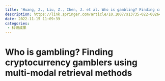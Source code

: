 ```yaml
---
title: 'Huang, Z., Liu, Z., Chen, J. et al. Who is gambling? Finding cryptocurrency gamblers using multi-modal retrieval methods. Int J Multimed Info Retr 11, 539–551 (2022).'
description: https://link.springer.com/article/10.1007/s13735-022-00264-3
date: 2022-11-15 11:09:39
categories:
 - 科研成果
---
```

# Who is gambling? Finding cryptocurrency gamblers using multi-modal retrieval methods
